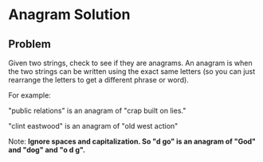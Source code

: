 # Anagram Solution
## Problem
Given two strings, check to see if they are anagrams. An anagram is when the two strings can be written using the exact same letters (so you can just rearrange the letters to get a different phrase or word).

For example:

"public relations" is an anagram of "crap built on lies."

"clint eastwood" is an anagram of "old west action"

Note: **Ignore spaces and capitalization. So "d go" is an anagram of "God" and "dog" and "o d g".**